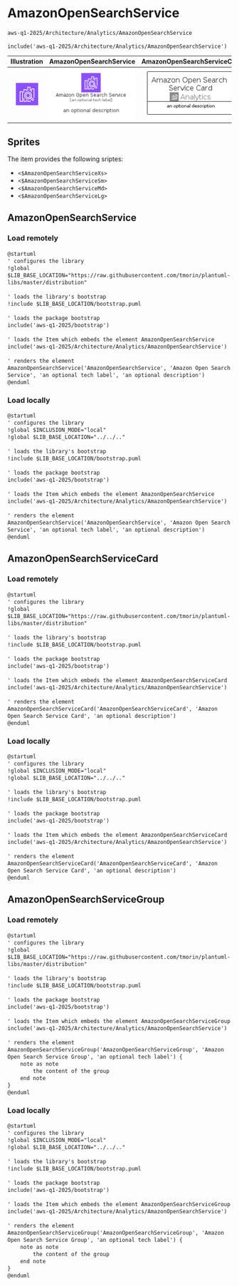 # AmazonOpenSearchService


```text
aws-q1-2025/Architecture/Analytics/AmazonOpenSearchService
```

```text
include('aws-q1-2025/Architecture/Analytics/AmazonOpenSearchService')
```



| Illustration | AmazonOpenSearchService | AmazonOpenSearchServiceCard | AmazonOpenSearchServiceGroup |
| :---: | :---: | :---: | :---: |
| ![illustration for Illustration](../../../aws-q1-2025/Architecture/Analytics/AmazonOpenSearchService.png) | ![illustration for AmazonOpenSearchService](../../../aws-q1-2025/Architecture/Analytics/AmazonOpenSearchService.Local.png) | ![illustration for AmazonOpenSearchServiceCard](../../../aws-q1-2025/Architecture/Analytics/AmazonOpenSearchServiceCard.Local.png) | ![illustration for AmazonOpenSearchServiceGroup](../../../aws-q1-2025/Architecture/Analytics/AmazonOpenSearchServiceGroup.Local.png) |



## Sprites
The item provides the following sriptes:

- `<$AmazonOpenSearchServiceXs>`
- `<$AmazonOpenSearchServiceSm>`
- `<$AmazonOpenSearchServiceMd>`
- `<$AmazonOpenSearchServiceLg>`





## AmazonOpenSearchService

### Load remotely
```plantuml
@startuml
' configures the library
!global $LIB_BASE_LOCATION="https://raw.githubusercontent.com/tmorin/plantuml-libs/master/distribution"

' loads the library's bootstrap
!include $LIB_BASE_LOCATION/bootstrap.puml

' loads the package bootstrap
include('aws-q1-2025/bootstrap')

' loads the Item which embeds the element AmazonOpenSearchService
include('aws-q1-2025/Architecture/Analytics/AmazonOpenSearchService')

' renders the element
AmazonOpenSearchService('AmazonOpenSearchService', 'Amazon Open Search Service', 'an optional tech label', 'an optional description')
@enduml
```

### Load locally
```plantuml
@startuml
' configures the library
!global $INCLUSION_MODE="local"
!global $LIB_BASE_LOCATION="../../.."

' loads the library's bootstrap
!include $LIB_BASE_LOCATION/bootstrap.puml

' loads the package bootstrap
include('aws-q1-2025/bootstrap')

' loads the Item which embeds the element AmazonOpenSearchService
include('aws-q1-2025/Architecture/Analytics/AmazonOpenSearchService')

' renders the element
AmazonOpenSearchService('AmazonOpenSearchService', 'Amazon Open Search Service', 'an optional tech label', 'an optional description')
@enduml
```

## AmazonOpenSearchServiceCard

### Load remotely
```plantuml
@startuml
' configures the library
!global $LIB_BASE_LOCATION="https://raw.githubusercontent.com/tmorin/plantuml-libs/master/distribution"

' loads the library's bootstrap
!include $LIB_BASE_LOCATION/bootstrap.puml

' loads the package bootstrap
include('aws-q1-2025/bootstrap')

' loads the Item which embeds the element AmazonOpenSearchServiceCard
include('aws-q1-2025/Architecture/Analytics/AmazonOpenSearchService')

' renders the element
AmazonOpenSearchServiceCard('AmazonOpenSearchServiceCard', 'Amazon Open Search Service Card', 'an optional description')
@enduml
```

### Load locally
```plantuml
@startuml
' configures the library
!global $INCLUSION_MODE="local"
!global $LIB_BASE_LOCATION="../../.."

' loads the library's bootstrap
!include $LIB_BASE_LOCATION/bootstrap.puml

' loads the package bootstrap
include('aws-q1-2025/bootstrap')

' loads the Item which embeds the element AmazonOpenSearchServiceCard
include('aws-q1-2025/Architecture/Analytics/AmazonOpenSearchService')

' renders the element
AmazonOpenSearchServiceCard('AmazonOpenSearchServiceCard', 'Amazon Open Search Service Card', 'an optional description')
@enduml
```

## AmazonOpenSearchServiceGroup

### Load remotely
```plantuml
@startuml
' configures the library
!global $LIB_BASE_LOCATION="https://raw.githubusercontent.com/tmorin/plantuml-libs/master/distribution"

' loads the library's bootstrap
!include $LIB_BASE_LOCATION/bootstrap.puml

' loads the package bootstrap
include('aws-q1-2025/bootstrap')

' loads the Item which embeds the element AmazonOpenSearchServiceGroup
include('aws-q1-2025/Architecture/Analytics/AmazonOpenSearchService')

' renders the element
AmazonOpenSearchServiceGroup('AmazonOpenSearchServiceGroup', 'Amazon Open Search Service Group', 'an optional tech label') {
    note as note
        the content of the group
    end note
}
@enduml
```

### Load locally
```plantuml
@startuml
' configures the library
!global $INCLUSION_MODE="local"
!global $LIB_BASE_LOCATION="../../.."

' loads the library's bootstrap
!include $LIB_BASE_LOCATION/bootstrap.puml

' loads the package bootstrap
include('aws-q1-2025/bootstrap')

' loads the Item which embeds the element AmazonOpenSearchServiceGroup
include('aws-q1-2025/Architecture/Analytics/AmazonOpenSearchService')

' renders the element
AmazonOpenSearchServiceGroup('AmazonOpenSearchServiceGroup', 'Amazon Open Search Service Group', 'an optional tech label') {
    note as note
        the content of the group
    end note
}
@enduml
```

